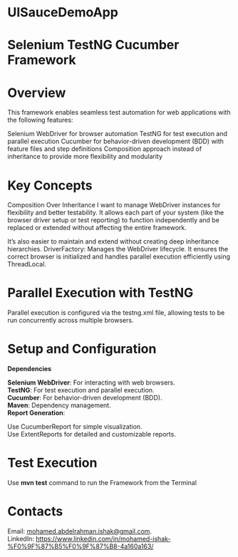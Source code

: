 # UISauceDemoApp
# Selenium TestNG Cucumber Framework
# Overview
This framework enables seamless test automation for web applications with the following features:

Selenium WebDriver for browser automation
TestNG for test execution and parallel execution
Cucumber for behavior-driven development (BDD) with feature files and step definitions
Composition approach instead of inheritance to provide more flexibility and modularity


# Key Concepts
Composition Over Inheritance
I want to manage WebDriver instances for flexibility and better testability. It allows each part of your system (like the browser driver setup or test reporting) to function independently and be replaced or extended without affecting the entire framework.          

It’s also easier to maintain and extend without creating deep inheritance hierarchies.
DriverFactory: Manages the WebDriver lifecycle. It ensures the correct browser is initialized and handles parallel execution efficiently using ThreadLocal.

# Parallel Execution with TestNG
Parallel execution is configured via the testng.xml file, allowing tests to be run concurrently across multiple browsers.

# Setup and Configuration
**Dependencies**

**Selenium WebDriver**: For interacting with web browsers.   
**TestNG**: For test execution and parallel execution.  
**Cucumber**: For behavior-driven development (BDD).   
**Maven**: Dependency management.   
**Report Generation**: 

Use CucumberReport for simple visualization.    
Use ExtentReports for detailed and customizable reports.




# Test Execution 
Use **mvn test** command to run the Framework from the Terminal


# Contacts

Email: mohamed.abdelrahman.ishak@gmail.com.   
LinkedIn: https://www.linkedin.com/in/mohamed-ishak-%F0%9F%87%B5%F0%9F%87%B8-4a160a163/
